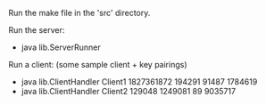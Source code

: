 Run the make file in the 'src' directory.

Run the server: 
- java lib.ServerRunner

Run a client:
(some sample client + key pairings)

- java lib.ClientHandler Client1 1827361872 194291 91487 1784619
- java lib.ClientHandler Client2 129048 1249081 89 9035717

